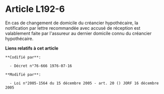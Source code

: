 # Article L192-6

En cas de changement de domicile du créancier hypothécaire, la notification par lettre recommandée avec accusé de réception
est valablement faite par l'assureur au dernier domicile connu du créancier hypothécaire.

**Liens relatifs à cet article**

	**Codifié par**:

	  - Décret n°76-666 1976-07-16

	**Modifié par**:

	  - Loi n°2005-1564 du 15 décembre 2005 - art. 20 () JORF 16 décembre 2005
